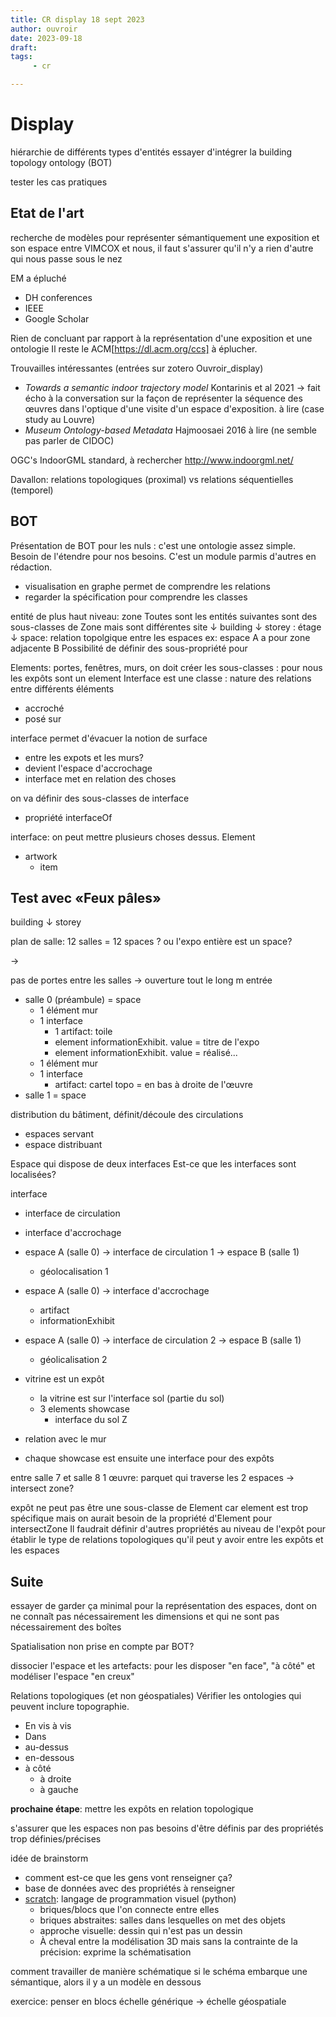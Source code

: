 ```yaml
---
title: CR display 18 sept 2023
author: ouvroir
date: 2023-09-18
draft: 
tags:
     - cr

---
```

# Display

hiérarchie de différents types d'entités
essayer d'intégrer la building topology ontology (BOT)

tester les cas pratiques

## Etat de l'art
recherche de modèles pour représenter sémantiquement une exposition et son espace
entre VIMCOX et nous, il faut s'assurer qu'il n'y a rien d'autre qui nous passe sous le nez

EM a épluché
- DH conferences
- IEEE 
- Google Scholar

Rien de concluant par rapport à la représentation d'une exposition et une ontologie
Il reste le ACM[https://dl.acm.org/ccs] à éplucher. 

Trouvailles intéressantes (entrées sur zotero Ouvroir_display)
- *Towards a semantic indoor trajectory model* Kontarinis et al 2021 → fait écho à la conversation sur la façon de représenter la séquence des œuvres dans l'optique d'une visite d'un espace d'exposition. à lire (case study au Louvre)
- *Museum Ontology-based Metadata* Hajmoosaei 2016 à lire (ne semble pas parler de CIDOC)

OGC's IndoorGML standard, à rechercher http://www.indoorgml.net/

Davallon: relations topologiques (proximal) vs relations séquentielles (temporel)

## BOT
Présentation de BOT pour les nuls : c'est une ontologie assez simple. Besoin de l'étendre pour nos besoins. C'est un module parmis d'autres en rédaction. 
- visualisation en graphe permet de comprendre les relations
- regarder la spécification pour comprendre les classes

entité de plus haut niveau: zone 
Toutes sont les entités suivantes sont des sous-classes de Zone mais sont différentes
site 
↓ 
building
↓ 
storey : étage
↓ 
space: relation topolgique entre les espaces ex: espace A a pour zone adjacente B
Possibilité de définir des sous-propriété pour 

Elements: portes, fenêtres, murs, on doit créer les sous-classes : pour nous les expôts sont un element
Interface est une classe : nature des relations entre différents éléments
- accroché
- posé sur

interface permet d'évacuer la notion de surface
- entre les expots et les murs?
- devient l'espace d'accrochage
- interface met en relation des choses

on va définir des sous-classes de interface
- propriété interfaceOf 

interface: on peut mettre plusieurs choses dessus.
Element
- artwork
    - item

## Test avec «Feux pâles»

building
↓
storey

plan de salle: 12 salles = 12 spaces ? ou l'expo entière est un space? 

→

pas de portes entre les salles → ouverture tout le long
m
entrée
- salle 0  (préambule) = space 
    - 1 élément mur
    - 1 interface 
        - 1 artifact: toile
        - element informationExhibit. value = titre de l'expo
        - element informationExhibit. value = réalisé...
    - 1 élément mur
    - 1 interface
        - artifact: cartel topo = en bas à droite de l'œuvre
- salle 1 = space

distribution du bâtiment, définit/découle des circulations
- espaces servant
- espace distribuant

Espace qui dispose de deux interfaces
Est-ce que les interfaces sont localisées? 

interface
- interface de circulation
- interface d'accrochage

- espace A (salle 0) → interface de circulation 1  → espace B (salle 1)
     - géolocalisation 1
- espace A (salle 0) → interface d'accrochage
    - artifact
    - informationExhibit 
- espace A (salle 0) → interface de circulation 2 → espace B (salle 1)
    - géolicalisation 2

- vitrine est un expôt
  - la vitrine est sur l'interface sol (partie du sol)
  - 3 elements showcase
      - interface du sol Z
- relation avec le mur
- chaque showcase est ensuite une interface pour des expôts


entre salle 7 et salle 8
1 œuvre: parquet qui traverse les 2 espaces → intersect zone?

expôt ne peut pas être une sous-classe de Element car element est trop spécifique
mais on aurait besoin de la propriété d'Element pour intersectZone
Il faudrait définir d'autres propriétés au niveau de l'expôt pour établir le type de relations topologiques qu'il peut y avoir entre les expôts et les espaces

## Suite

essayer de garder ça minimal pour la représentation des espaces, dont on ne connaît pas nécessairement les dimensions et qui ne sont pas nécessairement des boîtes

Spatialisation non prise en compte par BOT?

dissocier l'espace et les artefacts: pour les disposer "en face", "à côté" et modéliser l'espace "en creux"

Relations topologiques (et non géospatiales)
Vérifier les ontologies qui peuvent inclure topographie. 

- En vis à vis
- Dans 
- au-dessus
- en-dessous
- à côté
    - à droite
    - à gauche

**prochaine étape**: mettre les expôts en relation topologique

s'assurer que les espaces non pas besoins d'être définis par des propriétés trop définies/précises

idée de brainstorm
- comment est-ce que les gens vont renseigner ça? 
- base de données avec des propriétés à renseigner
- [scratch](https://scratch.mit.edu/): langage de programmation visuel (python)
    - briques/blocs que l'on connecte entre elles
    - briques abstraites: salles dans lesquelles on met des objets
    - approche visuelle: dessin qui n'est pas un dessin
    - À cheval entre la modélisation 3D mais sans la contrainte de la précision: exprime la schématisation

comment travailler de manière schématique
si le schéma embarque une sémantique, alors il y a un modèle en dessous

exercice: penser en blocs
échelle générique → échelle géospatiale
